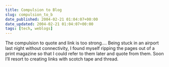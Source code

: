 ```yaml
---
title: Compulsion to Blog
slug: compulsion_to_b
date_published: 2004-02-21 01:04:07+00:00
date_updated: 2004-02-21 01:04:07+00:00
tags: [tech, weblogs]
---
```

The compulsion to quote and link is too strong…. Being stuck in an airport last night without connectivity, I found myself ripping the pages out of a print magazine so that I could refer to them later and quote from them. Soon I’ll resort to creating links with scotch tape and thread.
